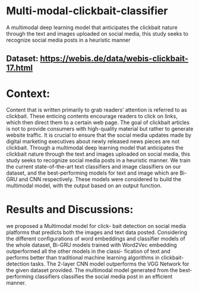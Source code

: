 # Multi-modal-clickbait-classifier
A multimodal deep learning model that anticipates the clickbait nature through the text and images uploaded on social media, this study seeks to recognize social media posts in a heuristic manner

## Dataset: https://webis.de/data/webis-clickbait-17.html

# Context: 
Content that is written primarily to grab readers’
attention is referred to as clickbait. These enticing contents
encourage readers to click on links, which then direct them
to a certain web page. The goal of clickbait articles is not
to provide consumers with high-quality material but rather to
generate website traffic. It is crucial to ensure that the social
media updates made by digital marketing executives about newly
released news pieces are not clickbait. Through a multimodal
deep learning model that anticipates the clickbait nature through
the text and images uploaded on social media, this study seeks to
recognize social media posts in a heuristic manner. We train the
current state-of-the-art text classifiers and image classifiers on
our dataset, and the best-performing models for text and image
which are Bi-GRU and CNN respectively. These models were
considered to build the multimodal model, with the output based
on an output function.

# Results and Discussions: 
we proposed a Multimodal model for click-
bait detection on social media platforms that predicts both
the images and text data posted. Considering the different
configurations of word embeddings and classifier models of
the whole dataset, Bi-GRU models trained with Word2Vec
embedding outperformed all the other models in the classi-
fication of text and performs better than traditional machine
learning algorithms in clickbait-detection tasks. The 2-layer
CNN model outperforms the VGG Network for the given
dataset provided. The multimodal model generated from the
best-performing classifiers classifies the social media post in
an efficient manner.
